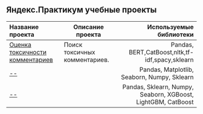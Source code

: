 ## Яндекс.Практикум учебные проекты

Название проекта | Описание проекта | Используемые библиотеки
:-----------------|------------------|------------------------:
[Оценка токсичности комментариев](10.11.2023_NLP.ipynb)| Поиск токсичных комментариев.  | Pandas, BERT,CatBoost,nltk,tf-idf,spacy,sklearn
[--]()|  | Pandas, Matplotlib, Seaborn, Numpy, Sklearn
[--]() | | Pandas, Sklearn, Numpy, Seaborn, XGBoost, LightGBM, CatBoost
